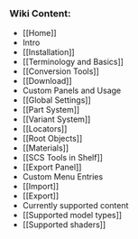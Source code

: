 ### Wiki Content:
* [[Home]]
* Intro
 * [[Installation]]
 * [[Terminology and Basics]]
 * [[Conversion Tools]]
* [[Download]]
*  Custom Panels and Usage
 * [[Global Settings]]
 * [[Part System]]
 * [[Variant System]]
 * [[Locators]]
 * [[Root Objects]]
 * [[Materials]]
 * [[SCS Tools in Shelf]]
 * [[Export Panel]]
* Custom Menu Entries
 * [[Import]]
 * [[Export]]
* Currently supported content
 * [[Supported model types]]
 * [[Supported shaders]]